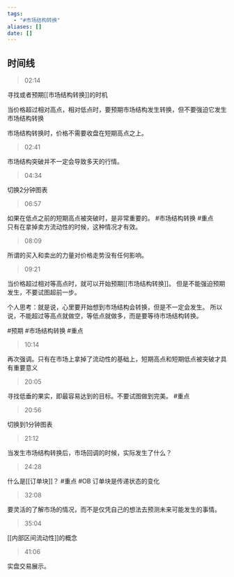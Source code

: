 ```yaml
---
tags:
  - "#市场结构转换"
aliases: []
date: []
---
```


## 时间线

> 02:14

寻找或者预期[[市场结构转换]]的时机

当价格超过相对高点，相对低点时，要预期市场结构发生转换，但不要强迫它发生
市场结构转换

市场结构转换时，价格不需要收盘在短期高点之上。

> 02:41

市场结构突破并不一定会导致多天的行情。


> 04:34

切换2分钟图表

> 06:57


如果在低点之前的短期高点被突破时，是非常重要的。 #市场结构转换 #重点  
只有在拿掉卖方流动性的时候，这种情况才有效。

> 08:09

所谓的买入和卖出的力量对价格走势没有任何影响。

> 09:21

当价格超过相对等高点时，就可以开始预期[[市场结构转换]]。
但是不能强迫预期发生，不要试图超前一步。

个人思考：就是说，心里要开始想到市场结构会转换，但是不一定会发生。
所以说，不能超过等高点就做空，等低点就做多，而是要等待市场结构转换。

#预期 #市场结构转换 #重点


> 10:14

再次强调。只有在市场上拿掉了流动性的基础上，短期高点和短期低点被突破才具有重要意义


> 20:05


寻找低垂的果实，即最容易达到的目标。不要试图做到完美。 #重点 

> 20:56

切换到1分钟图表

> 21:12

当发生市场结构转换后，市场回调的时候，实际发生了什么？

> 24:28

什么是[[订单块]]？ #重点 #OB 
订单块是传递状态的变化

> 32:08

要灵活的了解市场的情况，而不是仅凭自己的想法去预测未来可能发生的事情。

> 35:04

[[内部区间流动性]]的概念

> 41:06

实盘交易展示。










